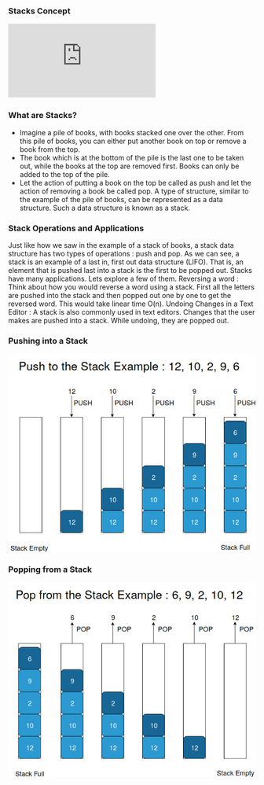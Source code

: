 ### Stacks Concept

<iframe src="https://www.youtube.com/embed/fcEJksY1CSg" frameborder="0" allow="autoplay; encrypted-media" allowfullscreen></iframe>

### What are Stacks?
  -  Imagine a pile of books, with books stacked one over the other. From this pile of books, you can either put another book on top or remove a book from the top.
  -  The book which is at the bottom of the pile is the last one to be taken out, while the books at the top are removed first. Books can only be added to the top of the pile.
  -  Let the action of putting a book on the top be called as push and let the action of removing a book be called pop. A type of structure, similar to the example of the pile of books, can be represented as a data structure. Such a data structure is known as a stack.

### Stack Operations and Applications
Just like how we saw in the example of a stack of books, a stack data structure has two types of operations : push and pop. As we can see, a stack is an example of a last in, first out data structure (LIFO). That is, an element that is pushed last into a stack is the first to be popped out. Stacks have many applications. Lets explore a few of them. Reversing a word : Think about how you would reverse a word using a stack. First all the letters are pushed into the stack and then popped out one by one to get the reversed word. This would take linear time O(n). Undoing Changes in a Text Editor : A stack is also commonly used in text editors. Changes that the user makes are pushed into a stack. While undoing, they are popped out.

### Pushing into a Stack
<img src="images/push-demo.jpg"/>

### Popping from a Stack
<img src="images/pop-demo.jpg"/>
